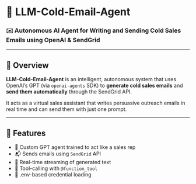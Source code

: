 # 🧠 LLM-Cold-Email-Agent

### ✉️ Autonomous AI Agent for Writing and Sending Cold Sales Emails using OpenAI & SendGrid

---

## 🔧 Overview

**LLM-Cold-Email-Agent** is an intelligent, autonomous system that uses OpenAI’s GPT (via `openai-agents` SDK) to **generate cold sales emails** and **send them automatically** through the SendGrid API.

It acts as a virtual sales assistant that writes persuasive outreach emails in real time and can send them with just one prompt.

---

## 🚀 Features

- 🧠 Custom GPT agent trained to act like a sales rep
- 📬 Sends emails using `SendGrid` API
- 💬 Real-time streaming of generated text
- 🔗 Tool-calling with `@function_tool`
- 🔐 .env-based credential loading

